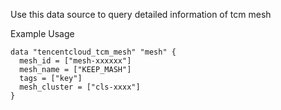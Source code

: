 Use this data source to query detailed information of tcm mesh

Example Usage

```hcl
data "tencentcloud_tcm_mesh" "mesh" {
  mesh_id = ["mesh-xxxxxx"]
  mesh_name = ["KEEP_MASH"]
  tags = ["key"]
  mesh_cluster = ["cls-xxxx"]
}
```